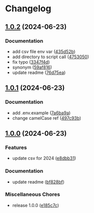 # Changelog

## [1.0.2](https://github.com/pythoninthegrass/oklahoma_cooling_centers/compare/v1.0.1...v1.0.2) (2024-06-23)


### Documentation

* add csv file env var ([435d52b](https://github.com/pythoninthegrass/oklahoma_cooling_centers/commit/435d52b8b5bc06d967f0f144759ce25db9ae7436))
* add directory to script call ([4753050](https://github.com/pythoninthegrass/oklahoma_cooling_centers/commit/475305021bdabf11401e18d2c88c8bb1a2c6fcf8))
* fix typo ([3347f4d](https://github.com/pythoninthegrass/oklahoma_cooling_centers/commit/3347f4d3f6678a78c01ba588eea0de17e1b25166))
* synonym ([59af816](https://github.com/pythoninthegrass/oklahoma_cooling_centers/commit/59af8160029270a54ae5e435494cb503886306e4))
* update readme ([76d75ea](https://github.com/pythoninthegrass/oklahoma_cooling_centers/commit/76d75ead9b9101126706201ab160e8bc16754c09))

## [1.0.1](https://github.com/pythoninthegrass/oklahoma_cooling_centers/compare/v1.0.0...v1.0.1) (2024-06-23)


### Documentation

* add .env.example ([7a6ba9a](https://github.com/pythoninthegrass/oklahoma_cooling_centers/commit/7a6ba9a853988567ee219f9daf6cc43c6622c6b3))
* change camelCase ref ([497c93b](https://github.com/pythoninthegrass/oklahoma_cooling_centers/commit/497c93bf8874d5cee60ca300d48c613424d54b47))

## [1.0.0](https://github.com/pythoninthegrass/oklahoma_cooling_centers/compare/v1.0.0...v1.0.0) (2024-06-23)


### Features

* update csv for 2024 ([e8dbb31](https://github.com/pythoninthegrass/oklahoma_cooling_centers/commit/e8dbb31b47a827ca67145b93200411d440fc4277))


### Documentation

* update readme ([bf828bf](https://github.com/pythoninthegrass/oklahoma_cooling_centers/commit/bf828bf2437c6f94801e9ad9df51f09ae5ec977e))


### Miscellaneous Chores

* release 1.0.0 ([e185c7c](https://github.com/pythoninthegrass/oklahoma_cooling_centers/commit/e185c7c69073949c003963541121f7968eec5e71))
